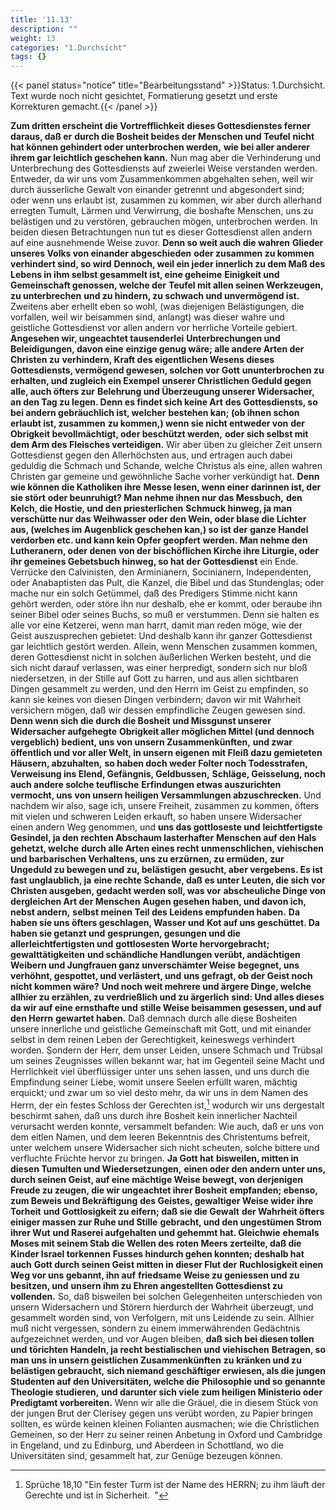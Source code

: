 ```yaml
---
title: '11.13'
description: ""
weight: 13
categories: "1.Durchsicht"
tags: {}
---
```



{{< panel status="notice" title="Bearbeitungsstand" >}}Status: 1.Durchsicht.
Text wurde noch nicht gesichtet, Formatierung gesetzt und erste Korrekturen gemacht.{{< /panel >}}
<!-- Seite 516 -->


**Zum dritten erscheint die Vortrefflichkeit**
**dieses Gottesdienstes ferner daraus, daß er**
**durch die Bosheit beides der Menschen und Teufel**
**nicht hat können gehindert oder unterbrochen werden,**
**wie bei aller anderer ihrem gar leichtlich geschehen kann.**
Nun mag aber die Verhinderung und Unterbrechung
des Gottesdiensts auf zweierlei Weise verstanden
werden. Entweder, da wir uns vom Zusammenkommen
abgehalten sehen, weil wir durch äusserliche Gewalt
von einander getrennt und abgesondert sind;
oder wenn uns erlaubt ist, zusammen zu kommen, wir
aber durch allerhand erregten Tumult, Lärmen und
Verwirrung, die boshafte Menschen, uns zu belästigen
und zu verstören, gebrauchen mögen, unterbrochen
werden. In beiden diesen Betrachtungen nun
tut es dieser Gottesdienst allen andern auf eine ausnehmende
Weise zuvor. **Denn so weit auch die wahren**
**Glieder unseres Volks von einander abgeschieden**
**oder zusammen zu kommen verhindert sind, so wird**
**Dennoch, weil ein jeder innerlich zu dem Maß des**
**Lebens in ihm selbst gesammelt ist, eine geheime**
**Einigkeit und Gemeinschaft genossen, welche der**
**Teufel mit allen seinen Werkzeugen, zu unterbrechen**
**und zu hindern, zu schwach und unvermögend ist.**
Zweitens aber erhellt eben so wohl, (was diejenigen
Belästigungen, die vorfallen, weil wir beisammen
sind, anlangt) was dieser wahre und geistliche
Gottesdienst vor allen andern vor herrliche Vorteile
gebiert. **Angesehen wir, ungeachtet tausenderlei**
**Unterbrechungen und Beleidigungen, davon eine**
**einzige genug wäre; alle andere Arten der Christen zu**
**verhindern, Kraft des eigentlichen Wesens dieses**
**Gottesdiensts, vermögend gewesen, solchen vor Gott**
**ununterbrochen zu erhalten, und zugleich ein Exempel**
**unserer Christlichen Geduld gegen alle, auch öfters zur**
**Belehrung und Überzeugung unserer Widersacher,**<!-- Seite 517 -->
**an den Tag zu legen. Denn es findet sich keine Art**
**des Gottesdiensts, so bei andern gebräuchlich ist, welcher**
**bestehen kan; (ob ihnen schon erlaubt ist, zusammen**
**zu kommen,) wenn sie nicht entweder von**
**der Obrigkeit bevollmächtigt, oder beschützt werden,**
**oder sich selbst mit dem Arm des Fleisches verteidigen.**
Wir aber üben zu gleicher Zeit unsern
Gottesdienst gegen den Allerhöchsten aus, und ertragen
auch dabei geduldig die Schmach und Schande,
welche Christus als eine, allen wahren Christen
gar gemeine und gewöhnliche Sache vorher verkündigt
hat. **Denn wie können die Katholiken ihre**
**Messe lesen, wenn einer darinnen ist, der sie stört**
**oder beunruhigt? Man nehme ihnen nur das Messbuch,**
**den Kelch, die Hostie, und den priesterlichen**
**Schmuck hinweg, ja man verschütte nur das**
**Weihwasser oder den Wein, oder blase die Lichter**
**aus, (welches im Augenblick geschehen kan,) so ist der**
**ganze Handel verdorben etc. und kann kein Opfer geopfert**
**werden. Man nehme den Lutheranern, oder denen**
**von der bischöflichen Kirche ihre Liturgie, oder**
**ihr gemeines Gebetsbuch hinweg, so hat der Gottesdienst**
ein Ende. Verrücke den Calvinisten, den
Arminianern, Socinianern, Independenten, oder
Anabaptisten das Pult, die Kanzel, die Bibel und
das Stundenglas; oder mache nur ein solch Getümmel,
daß des Predigers Stimme nicht kann gehört
werden, oder störe ihn nur deshalb, ehe er kommt,
oder beraube ihn seiner Bibel oder seines Buchs, so
muß er verstummen. Denn sie halten es alle vor eine
Ketzerei, wenn man harrt, damit man reden
möge, wie der Geist auszusprechen gebietet: Und deshalb
kann ihr ganzer Gottesdienst gar leichtlich gestört
werden. Allein, wenn Menschen zusammen kommen,
deren Gottesdienst nicht in solchen äußerlichen Werken
besteht, und die sich nicht darauf verlassen, was<!-- Seite 518 -->
einer herpredigt, sondern sich nur bloß niedersetzen, in
der Stille auf Gott zu harren, und aus allen sichtbaren
Dingen gesammelt zu werden, und den Herrn
im Geist zu empfinden, so kann sie keines von diesen
Dingen verbindern; davon wir mit Wahrheit versichern
mögen, daß wir dessen empfindliche Zeugen
gewesen sind. **Denn wenn sich die durch die Bosheit**
**und Missgunst unserer Widersacher aufgehegte**
**Obrigkeit aller möglichen Mittel (und dennoch vergeblich)**
**bedient, uns von unsern Zusammenkünften,**
**und zwar öffentlich und vor aller Welt, in unsern eigenen**
**mit Fleiß dazu gemieteten Häusern, abzuhalten,**
**so haben doch weder Folter noch Todesstrafen,**
**Verweisung ins Elend, Gefängnis, Geldbussen,**
**Schläge, Geisselung, noch auch andere solche teuflische**
**Erfindungen etwas auszurichten vermocht, uns**
**von unsern heiligen Versammlungen abzuschrecken.**
Und nachdem wir also, sage ich, unsere Freiheit, zusammen
zu kommen, öfters mit vielen und schweren
Leiden erkauft, so haben unsere Widersacher einen
andern Weg genommen, und **uns das gottloseste und**
**leichtfertigste Gesindel, ja den rechten Abschaum lasterhafter**
**Menschen auf den Hals gehetzt, welche**
**durch alle Arten eines recht unmenschlichen, viehischen**
**und barbarischen Verhaltens, uns zu erzürnen, zu ermüden,**
**zur Ungeduld zu bewegen und zu, belästigen**
**gesucht, aber vergebens. Es ist fast unglaublich, ja**
**eine rechte Schande, daß es unter Leuten, die sich**
**vor Christen ausgeben, gedacht werden soll, was vor**
**abscheuliche Dinge von dergleichen Art der Menschen**
**Augen gesehen haben, und davon ich, nebst andern,**
**selbst meinen Teil des Leidens empfunden haben.**
**Da haben sie uns öfters geschlagen, Wasser und**
**Kot auf uns geschüttet. Da haben sie getanzt und**
**gesprungen, gesungen und die allerleichtfertigsten und**
**gottlosesten Worte hervorgebracht; gewalttätigkeiten**<!-- Seite 519 -->
**und schändliche Handlungen verübt, andächtigen**
**Weibern und Jungfrauen ganz unverschämter Weise**
**begegnet, uns verhöhnt, gespottet, und verlästert, und**
**uns gefragt, ob der Geist noch nicht kommen wäre?**
**Und noch weit mehrere und ärgere Dinge, welche**
**allhier zu erzählen, zu verdrießlich und zu ärgerlich**
**sind: Und alles dieses da wir auf eine ernsthafte und**
**stille Weise beisammen gesessen, und auf den Herrn**
**gewartet haben.** Daß demnach durch alle diese Bosheiten
unsere innerliche und geistliche Gemeinschaft mit
Gott, und mit einander selbst in dem reinen Leben
der Gerechtigkeit, keineswegs verhindert worden.
Sondern der Herr, dem unser Leiden, unsere Schmach
und Trübsal um seines Zeugnisses willen bekannt war,
hat im Gegenteil seine Macht und Herrlichkeit viel
überflüssiger unter uns sehen lassen, und uns durch die
Empfindung seiner Liebe, womit unsere Seelen erfüllt
waren, mächtig erquickt; und zwar um so viel
desto mehr, da wir uns in dem Namen des Herrn,
der ein festes Schloss der Gerechten ist,[^foot-11-13] wodurch
wir uns dergestalt beschirmt sahen, daß uns durch
ihre Bosheit kein innerlicher Nachteil verursacht werden
konnte, versammelt befanden: Wie auch, daß
er uns von dem eitlen Namen, und dem leeren Bekenntnis
des Christentums  befreit, unter welchem unsere
Widersacher sich nicht scheuten, solche bittere und
verfluchte Früchte hervor zu bringen. **Ja Gott hat**
**bisweilen, mitten in diesen Tumulten und Wiedersetzungen,**
**einen oder den andern unter uns, durch seinen**
**Geist, auf eine mächtige Weise bewegt, von derjenigen**
**Freude zu zeugen, die wir ungeachtet ihrer Bosheit**
**empfanden; ebenso, zum Beweis und Bekräftigung**
**des Geistes, gewaltiger Weise wider ihre Torheit**
**und Gottlosigkeit zu eifern; daß sie die Gewalt**
**der Wahrheit öfters einiger massen zur Ruhe und Stille**
**gebracht, und den ungestümen Strom ihrer Wut**<!-- Seite 520 -->
**und Raserei aufgehalten und gehemmt hat. Gleichwie**
**ehemals Moses mit seinem Stab die Wellen des**
**roten Meers zerteilte, daß die Kinder Israel torkennen**
**Fusses hindurch gehen konnten; deshalb hat auch**
**Gott durch seinen Geist mitten in dieser Flut der**
**Ruchlosigkeit einen Weg vor uns gebannt, ihn auf**
**friedsame Weise zu geniessen und zu besitzen, und**
**unsern ihm zu Ehren angestellten Gottesdienst zu vollenden.**
So, daß bisweilen bei solchen Gelegenheiten
unterschieden von unsern Widersachern und Störern
hierdurch der Wahrheit überzeugt, und gesammelt
worden sind, von Verfolgern, mit uns Leidende zu
sein. Allhier muß nicht vergessen, sondern zu einem
immerwährenden Gedächtnis aufgezeichnet werden,
und vor Augen bleiben, **daß sich bei diesen tollen und**
**törichten Handeln, ja recht bestialischen und viehischen**
**Betragen, so man uns in unsern geistlichen Zusammenkünften**
**zu kränken und zu belästigen gebraucht,**
**sich niemand geschäftiger erwiesen, als die jungen**
**Studenten auf den Universitäten, welche die**
**Philosophie und so genannte Theologie studieren,**
**und darunter sich viele zum heiligen Ministerio oder**
**Predigtamt vorbereiten.** Wenn wir alle die Gräuel,
die in diesem Stück von der jungen Brut der
Clerisey gegen uns verübt worden, zu Papier bringen
sollten, es würde keinen kleinen Folianten ausmachen;
wie die Christlichen Gemeinen, so der Herr
zu seiner reinen Anbetung in Oxford und Cambridge
in Engeland, und zu Edinburg, und Aberdeen in
Schottland, wo die Universitäten sind, gesammelt
hat, zur Genüge bezeugen können.

[^foot-11-13]: Sprüche 18,10 "Ein fester Turm ist der Name des HERRN; zu ihm läuft der Gerechte und ist in Sicherheit. "